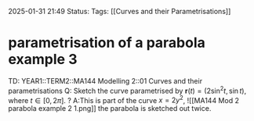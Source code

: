 2025-01-31 21:49
Status: 
Tags: [[Curves and their Parametrisations]]
# parametrisation of a parabola example 3

TD: YEAR1::TERM2::MA144 Modelling 2::01 Curves and their parametrisations 
Q: Sketch the curve parametrised by $\mathbf{r}(t) = (2 \sin^2 t, \sin t)$, where $t \in [0, 2\pi]$.
?
A:This is part of the curve $x=2y^{2}$,
![[MA144 Mod 2 parabola example 2 1.png]]
the parabola is sketched out twice.
<!--ID: 1738360395981-->
